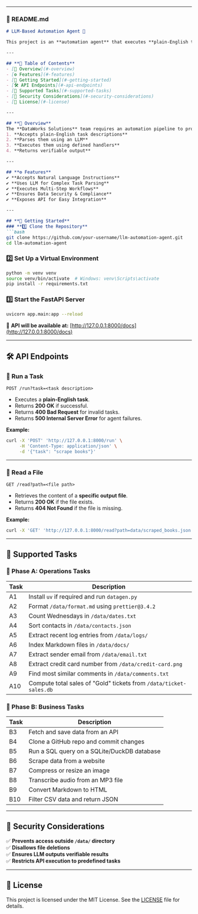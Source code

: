  

---

### **📌 README.md**
```markdown
# LLM-Based Automation Agent 🚀

This project is an **automation agent** that executes **plain-English tasks** using FastAPI, LLMs, and deterministic logic. It automates **operations and business tasks**, including data processing, file transformations, web scraping, Git automation, SQL queries, and more.

---

## **📖 Table of Contents**
- [📌 Overview](#-overview)
- [⚙️ Features](#️-features)
- [🚀 Getting Started](#-getting-started)
- [🛠️ API Endpoints](#-api-endpoints)
- [📑 Supported Tasks](#-supported-tasks)
- [🔐 Security Considerations](#-security-considerations)
- [📜 License](#-license)

---

## **📌 Overview**
The **DataWorks Solutions** team requires an automation pipeline to process **log files, reports, and data artifacts** while leveraging an **LLM** for **context-aware automation**. This agent:
1. **Accepts plain-English task descriptions**
2. **Parses them using an LLM**
3. **Executes them using defined handlers**
4. **Returns verifiable output**

---

## **⚙️ Features**
✔ **Accepts Natural Language Instructions**  
✔ **Uses LLM for Complex Task Parsing**  
✔ **Executes Multi-Step Workflows**  
✔ **Ensures Data Security & Compliance**  
✔ **Exposes API for Easy Integration**  

---

## **🚀 Getting Started**
### **1️⃣ Clone the Repository**
```bash
git clone https://github.com/your-username/llm-automation-agent.git
cd llm-automation-agent
```

### **2️⃣ Set Up a Virtual Environment**
```bash
python -m venv venv
source venv/bin/activate  # Windows: venv\Scripts\activate
pip install -r requirements.txt
```

### **3️⃣ Start the FastAPI Server**
```bash
uvicorn app.main:app --reload
```
📌 **API will be available at:** [http://127.0.0.1:8000/docs](http://127.0.0.1:8000/docs)

---

## **🛠️ API Endpoints**
### **🔹 Run a Task**
```
POST /run?task=<task description>
```
- Executes a **plain-English task**.
- Returns **200 OK** if successful.
- Returns **400 Bad Request** for invalid tasks.
- Returns **500 Internal Server Error** for agent failures.

**Example:**
```bash
curl -X 'POST' 'http://127.0.0.1:8000/run' \
     -H 'Content-Type: application/json' \
     -d '{"task": "scrape books"}'
```

---

### **🔹 Read a File**
```
GET /read?path=<file path>
```
- Retrieves the content of a **specific output file**.
- Returns **200 OK** if the file exists.
- Returns **404 Not Found** if the file is missing.

**Example:**
```bash
curl -X 'GET' 'http://127.0.0.1:8000/read?path=data/scraped_books.json'
```

---

## **📑 Supported Tasks**
### **📌 Phase A: Operations Tasks**
| Task | Description |
|------|------------|
| A1 | Install `uv` if required and run `datagen.py` |
| A2 | Format `/data/format.md` using `prettier@3.4.2` |
| A3 | Count Wednesdays in `/data/dates.txt` |
| A4 | Sort contacts in `/data/contacts.json` |
| A5 | Extract recent log entries from `/data/logs/` |
| A6 | Index Markdown files in `/data/docs/` |
| A7 | Extract sender email from `/data/email.txt` |
| A8 | Extract credit card number from `/data/credit-card.png` |
| A9 | Find most similar comments in `/data/comments.txt` |
| A10 | Compute total sales of "Gold" tickets from `/data/ticket-sales.db` |

### **📌 Phase B: Business Tasks**
| Task | Description |
|------|------------|
| B3 | Fetch and save data from an API |
| B4 | Clone a GitHub repo and commit changes |
| B5 | Run a SQL query on a SQLite/DuckDB database |
| B6 | Scrape data from a website |
| B7 | Compress or resize an image |
| B8 | Transcribe audio from an MP3 file |
| B9 | Convert Markdown to HTML |
| B10 | Filter CSV data and return JSON |

---

## **🔐 Security Considerations**
✅ **Prevents access outside `/data/` directory**  
✅ **Disallows file deletions**  
✅ **Ensures LLM outputs verifiable results**  
✅ **Restricts API execution to predefined tasks**  

---

## **📜 License**
This project is licensed under the MIT License. See the [LICENSE](LICENSE) file for details.
